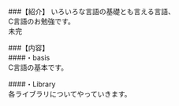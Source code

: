 ###【紹介】
いろいろな言語の基礎とも言える言語、  
C言語のお勉強です。  
未完  
  
###【内容】  
####・basis  
C言語の基本です。  

####・Library  
各ライブラリについてやっていきます。  
